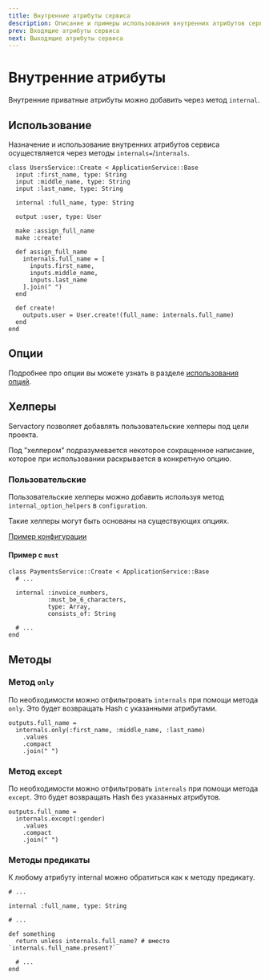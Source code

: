 ```yaml
---
title: Внутренние атрибуты сервиса
description: Описание и примеры использования внутренних атрибутов сервиса
prev: Входящие атрибуты сервиса
next: Выходящие атрибуты сервиса
---
```


# Внутренние атрибуты

Внутренние приватные атрибуты можно добавить через метод `internal`.

## Использование

Назначение и использование внутренних атрибутов сервиса осуществляется через методы `internals=`/`internals`.

```ruby{6,14,22}
class UsersService::Create < ApplicationService::Base
  input :first_name, type: String
  input :middle_name, type: String
  input :last_name, type: String

  internal :full_name, type: String

  output :user, type: User

  make :assign_full_name
  make :create!

  def assign_full_name
    internals.full_name = [
      inputs.first_name,
      inputs.middle_name,
      inputs.last_name
    ].join(" ")
  end

  def create!
    outputs.user = User.create!(full_name: internals.full_name)
  end
end
```

## Опции

Подробнее про опции вы можете узнать в разделе [использования опций](../options/usage).

## Хелперы

Servactory позволяет добавлять пользовательские хелперы под цели проекта.

Под "хелпером" подразумевается некоторое сокращенное написание, которое при использовании раскрывается в конкретную опцию.

### Пользовательские

Пользовательские хелперы можно добавить используя метод `internal_option_helpers` в `configuration`.

Такие хелперы могут быть основаны на существующих опциях.

[Пример конфигурации](../configuration#хелперы-для-internal)

#### Пример с `must`

```ruby{5}
class PaymentsService::Create < ApplicationService::Base
  # ...

  internal :invoice_numbers,
           :must_be_6_characters,
           type: Array,
           consists_of: String

  # ...
end
```

## Методы

### Метод `only`

По необходимости можно отфильтровать `internals` при помощи метода `only`.
Это будет возвращать Hash с указанными атрибутами.

```ruby{2}
outputs.full_name =
  internals.only(:first_name, :middle_name, :last_name)
    .values
    .compact
    .join(" ")
```

### Метод `except`

По необходимости можно отфильтровать `internals` при помощи метода `except`.
Это будет возвращать Hash без указанных атрибутов.

```ruby{2}
outputs.full_name =
  internals.except(:gender)
    .values
    .compact
    .join(" ")
```

### Методы предикаты

К любому атрибуту internal можно обратиться как к методу предикату.

```ruby{8}
# ...

internal :full_name, type: String

# ...

def something
  return unless internals.full_name? # вместо `internals.full_name.present?`
  
  # ...
end
```
